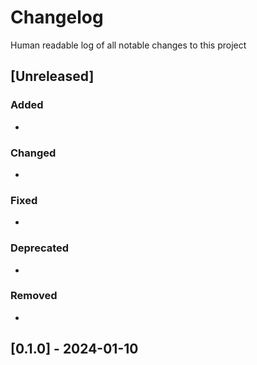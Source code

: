 # Changelog

Human readable log of all notable changes to this project

## [Unreleased]

### Added
-

### Changed
-

### Fixed
-

### Deprecated
-

### Removed
-

## [0.1.0] - 2024-01-10
